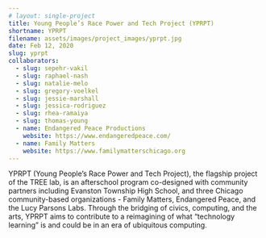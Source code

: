 ```yaml
---
# layout: single-project
title: Young People’s Race Power and Tech Project (YPRPT)
shortname: YPRPT
filename: assets/images/project_images/yprpt.jpg
date: Feb 12, 2020
slug: yprpt
collaborators:
  - slug: sepehr-vakil
  - slug: raphael-nash
  - slug: natalie-melo
  - slug: gregory-voelkel
  - slug: jessie-marshall
  - slug: jessica-rodriguez
  - slug: rhea-ramaiya
  - slug: thomas-young
  - name: Endangered Peace Productions
    website: https://www.endangeredpeace.com/
  - name: Family Matters
    website: https://www.familymatterschicago.org
---
```

YPRPT (Young People’s Race Power and Tech Project), the flagship project of the TREE lab, is an afterschool program co-designed with community partners including Evanston Township High School, and three Chicago community-based organizations - Family Matters, Endangered Peace, and the Lucy Parsons Labs. Through the bridging of civics, computing, and the arts, YPRPT aims to contribute to a reimagining of what “technology learning” is and could be in an era of ubiquitous computing.
